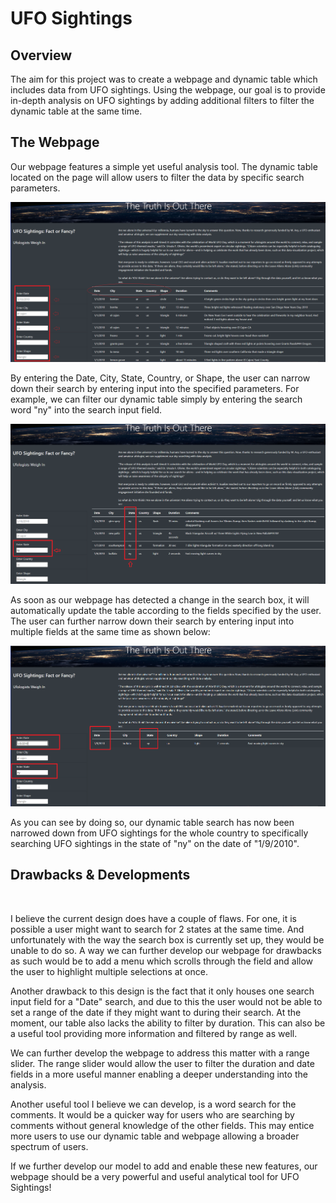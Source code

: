 
# UFO Sightings

## Overview

The aim for this project was to create a webpage and dynamic table which includes data from UFO sightings. Using the webpage, our goal is to provide in-depth analysis on UFO sightings by adding additional filters to filter the dynamic table at the same time. 

## The Webpage

Our webpage features a simple yet useful analysis tool. The dynamic table located on the page will allow users to filter the data by specific search parameters.

![ufo_a](https://github.com/rainmannyc/UFOs/blob/e34165c42d1baa609105bf767c5b31c01aabf126/ufo_filtering_a.png)

By entering the Date, City, State, Country, or Shape, the user can narrow down their search by entering input into the specified parameters. For example, we can filter our dynamic table simply by entering the search word "ny" into the search input field. 

![ufo_b](https://github.com/rainmannyc/UFOs/blob/e34165c42d1baa609105bf767c5b31c01aabf126/ufo_filtering_b.png)

As soon as our webpage has detected a change in the search box, it will automatically update the table according to the fields specified by the user. The user can further narrow down their search by entering input into multiple fields at the same time as shown below:

![ufo_c](https://github.com/rainmannyc/UFOs/blob/e34165c42d1baa609105bf767c5b31c01aabf126/ufo_filtering_c.png)

As you can see by doing so, our dynamic table search has now been narrowed down from UFO sightings for the whole country to specifically searching UFO sightings in the state of "ny" on the date of "1/9/2010". 


## Drawbacks & Developments

<br>

I believe the current design does have a couple of flaws. For one, it is possible a user might want to search for 2 states at the same time. And unfortunately with the way the search box is currently set up, they would be unable to do so. A way we can further develop our webpage for drawbacks as such would be to add a menu which scrolls through the field and allow the user to highlight multiple selections at once. 

Another drawback to this design is the fact that it only houses one search input field for a "Date" search, and due to this the user would not be able to set a range of the date if they might want to during their search. At the moment, our table also lacks the ability to filter by duration. This can also be a useful tool providing more information and filtered by range as well. 

We can further develop the webpage to address this matter with a range slider. The range slider would allow the user to filter the duration and date fields in a more useful manner enabling a deeper understanding into the analysis.  

Another useful tool I believe we can develop, is a word search for the comments. It would be a quicker way for users who are searching by comments without general knowledge of the other fields. This may entice more users to use our dynamic table and webpage allowing a broader spectrum of users.

If we further develop our model to add and enable these new features, our webpage should be a very powerful and useful analytical tool for UFO Sightings!